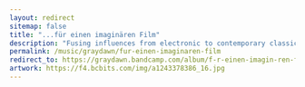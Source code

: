 ```yaml
---
layout: redirect
sitemap: false
title: ".​.​.​für einen imaginären Film"
description: "Fusing influences from electronic to contemporary classical to industrial hip-hop, ...für einen imaginären Film follows the cinematic narrative of an imaginary film. As a nod to the days of cassette tapes, the album is divided into sides A and B."
permalink: /music/graydawn/fur-einen-imaginaren-film
redirect_to: https://graydawn.bandcamp.com/album/f-r-einen-imagin-ren-film
artwork: https://f4.bcbits.com/img/a1243378386_16.jpg
---
```

